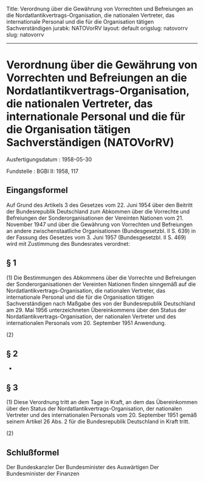 Title: Verordnung über die Gewährung von Vorrechten und Befreiungen an die Nordatlantikvertrags-Organisation,
  die nationalen Vertreter, das internationale Personal und die für die Organisation
  tätigen Sachverständigen
jurabk: NATOVorRV
layout: default
origslug: natovorrv
slug: natovorrv

---

# Verordnung über die Gewährung von Vorrechten und Befreiungen an die Nordatlantikvertrags-Organisation, die nationalen Vertreter, das internationale Personal und die für die Organisation tätigen Sachverständigen (NATOVorRV)

Ausfertigungsdatum
:   1958-05-30

Fundstelle
:   BGBl II: 1958, 117



## Eingangsformel

Auf Grund des Artikels 3 des Gesetzes vom 22. Juni 1954 über den
Beitritt der Bundesrepublik Deutschland zum Abkommen über die
Vorrechte und Befreiungen der Sonderorganisationen der Vereinten
Nationen vom 21. November 1947 und über die Gewährung von Vorrechten
und Befreiungen an andere zwischenstaatliche Organisationen
(Bundesgesetzbl. II S. 639) in der Fassung des Gesetzes vom 3. Juni
1957 (Bundesgesetzbl. II S. 469) wird mit Zustimmung des Bundesrates
verordnet:


## § 1

(1) Die Bestimmungen des Abkommens über die Vorrechte und Befreiungen
der Sonderorganisationen der Vereinten Nationen finden sinngemäß auf
die Nordatlantikvertrags-Organisation, die nationalen Vertreter, das
internationale Personal und die für die Organisation tätigen
Sachverständigen nach Maßgabe des von der Bundesrepublik Deutschland
am 29. Mai 1956 unterzeichneten Übereinkommens über den Status der
Nordatlantikvertrags-Organisation, der nationalen Vertreter und des
internationalen Personals vom 20. September 1951 Anwendung.

(2)


## § 2

-


## § 3

(1) Diese Verordnung tritt an dem Tage in Kraft, an dem das
Übereinkommen über den Status der Nordatlantikvertrags-Organisation,
der nationalen Vertreter und des internationalen Personals vom 20.
September 1951 gemäß seinem Artikel 26 Abs. 2 für die Bundesrepublik
Deutschland in Kraft tritt.

(2)


## Schlußformel

Der Bundeskanzler
Der Bundesminister des Auswärtigen
Der Bundesminister der Finanzen

